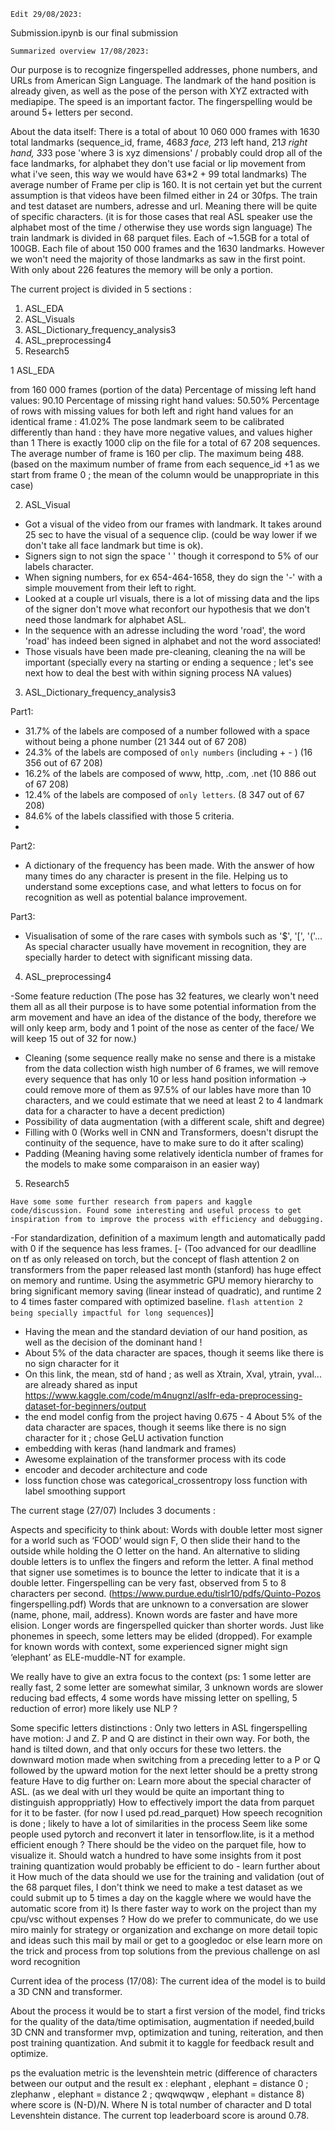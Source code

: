     Edit 29/08/2023: 
Submission.ipynb is our final submission
    
    Summarized overview 17/08/2023: 
    
Our purpose is to recognize fingerspelled addresses, phone numbers, and URLs from American Sign Language. The landmark of the hand position is already given, as well as the pose of the person with XYZ extracted with mediapipe. The speed is an important factor. The fingerspelling would be around 5+ letters per second.

About the data itself: 
There is a total of about 10 060 000 frames with 1630 total landmarks (sequence_id, frame, 468*3 face, 21*3 left hand, 21*3 right hand, 33*3 pose 'where 3 is xyz dimensions' / probably could drop all of the face landmarks, for alphabet they don't use facial or lip movement from what i've seen, this way we would have 63*2 + 99 total landmarks)
The average number of Frame per clip is 160. It is not certain yet but the current assumption is that videos have been filmed either in 24 or 30fps.
The train and test dataset are numbers, adresse and url. Meaning there will be quite of specific characters. (it is for those cases that real ASL speaker use the alphabet most of the time / otherwise they use words sign language)
The train landmark is divided in 68 parquet files. Each of ~1.5GB for a total of 100GB. Each file of about 150 000 frames and the 1630 landmarks. However we won't need the majority of those landmarks as saw in the first point. With only about 226 features the memory will be only a portion.

The current project is divided in 5 sections : 
1. ASL_EDA
2. ASL_Visuals
3. ASL_Dictionary_frequency_analysis3
4. ASL_preprocessing4
5. Research5

1 ASL_EDA

from 160 000 frames (portion of the data)
Percentage of missing left hand values: 90.10
Percentage of missing right hand values: 50.50%
Percentage of rows with missing values for both left and right hand values for an identical frame : 41.02%
The pose landmark seem to be calibrated differently than hand : they have more negative values, and values higher than 1
There is exactly 1000 clip on the file for a total of 67 208 sequences.
The average number of frame is 160 per clip. The maximum being 488. (based on the maximum number of frame from each sequence_id +1 as we start from frame 0 ; the mean of the column would be unappropriate in this case)

2. ASL_Visual

- Got a visual of the video from our frames with landmark. It takes around 25 sec to have the visual of a sequence clip. (could be way lower if we don't take all face landmark but time is ok).
- Signers sign to not sign the space ' ' though it correspond to 5% of our labels character. 
- When signing numbers, for ex 654-464-1658, they do sign the '-' with a simple mouvement from their left to right. 
- Looked at a couple url visuals, there is a lot of missing data and the lips of the signer don't move what reconfort our hypothesis that we don't need those landmark for alphabet ASL. 
- In the sequence with an adresse including the word 'road', the word 'road' has indeed been signed in alphabet and not the word associated!
- Those visuals have been made pre-cleaning, cleaning the na will be important (specially every na starting or ending a sequence ; let's see next how to deal the best with within signing process NA values)

3. ASL_Dictionary_frequency_analysis3

Part1:
- 31.7% of the labels are composed of a number followed with a space without being a phone number (21 344 out of 67 208)
- 24.3% of the labels are composed of ``only numbers`` (including + - )  (16 356 out of 67 208)
- 16.2% of the labels are composed of www, http, .com, .net (10 886 out of 67 208)
- 12.4% of the labels are composed of ``only letters``. (8 347 out of 67 208)
- 84.6% of the labels classified with those 5 criteria.
- 
Part2:
- A dictionary of the frequency has been made. With the answer of how many times do any character is present in the file. Helping us to understand some exceptions case, and what letters to focus on for recognition as well as potential balance improvement.

Part3:
- Visualisation of some of the rare cases with symbols such as '$', '[', '('... As special character usually have movement in recognition, they are specially harder to detect with significant missing data.

4. ASL_preprocessing4
   
-Some feature reduction (The pose has 32 features, we clearly won't need them all as all their purpose is to have some potential information from the arm movement and have an idea of the distance of the body, therefore we will only keep arm, body and 1 point of the nose as center of the face/ We will keep 15 out of 32 for now.)
- Cleaning (some sequence really make no sense and there is a mistake from the data collection wisth high number of 6 frames, we will remove every sequence that has only 10 or less hand position information -> could remove more of them as 97.5% of our lables have more than 10 characters, and we could estimate that we need at least 2 to 4 landmark data for a character to have a decent prediction)
- Possibility of data augmentation (with a different scale, shift and degree)
- Filling with 0 (Works well in CNN and Transformers, doesn't disrupt the continuity of the sequence, have to make sure to do it after scaling)
- Padding (Meaning having some relatively identicla number of frames for the models to make some comparaison in an easier way)
  
5. Research5

`Have some some further research from papers and kaggle code/discussion. Found some interesting and useful process to get inspiration from to improve the process with efficiency and debugging.`

-For standardization, definition of a maximum length and automatically padd with 0 if the sequence has less frames.
[- (Too advanced for our deadlline on tf as only released on torch, but the concept of flash attention 2 on transformers from the paper released last month (stanford) has huge effect on memory and runtime. Using the asymmetric GPU memory hierarchy to bring significant memory saving (linear instead of quadratic), and runtime 2 to 4 times faster compared with optimized baseline. `flash attention 2 being specially impactful for long sequences`)]
- Having the mean and the standard deviation of our hand position, as well as the decision of the dominant hand ! 
- About 5% of the data character are spaces, though it seems like there is no sign character for it
- On this link, the mean, std of hand ; as well as Xtrain, Xval, ytrain, yval... are already shared as input https://www.kaggle.com/code/m4nugnzl/aslfr-eda-preprocessing-dataset-for-beginners/output 
- the end model config from the project having 0.675 - 4 About 5% of the data character are spaces, though it seems like there is no sign character for it ; chose GeLU activation function
- embedding with keras (hand landmark and frames)
- Awesome explaination of the transformer process with its code 
- encoder and decoder architecture and code
- loss function chose was categorical_crossentropy loss function with label smoothing support

The current stage (27/07)
    Includes 3 documents : 

Aspects and specificity to think about: 
Words with double letter
most signer for a world such as ‘FOOD’ would sign F, O then slide their hand to the outside while holding the O letter on the hand.
An alternative to sliding double letters is to unflex the fingers and reform the letter.
A final method that signer use sometimes is to bounce the letter to indicate that it is a double letter.
Fingerspelling can be very fast, observed from 5 to 8 characters per second. (https://www.purdue.edu/tislr10/pdfs/Quinto-Pozos fingerspelling.pdf)
Words that are unknown to a conversation are slower (name, phone, mail, address). Known words are faster and have more elision.
Longer words are fingerspelled quicker than shorter words.
Just like phonemes in speech, some letters may be elided (dropped). For example for known words with context, some experienced signer might sign ‘elephant’ as ELE-muddle-NT for example.

We really have to give an extra focus to the context (ps: 1 some letter are really fast, 2 some letter are somewhat similar, 3 unknown words are slower reducing bad effects, 4 some words have missing letter on spelling, 5 reduction of error) more likely use NLP ?

Some specific letters distinctions :
Only two letters in ASL fingerspelling have motion: J and Z.
P and Q are distinct in their own way. For both, the hand is tilted down, and that only occurs for these two letters. the downward motion made when switching from a preceding letter to a P or Q followed by the upward motion for the next letter should be a pretty strong feature
Have to dig further on: 
Learn more about the special character of ASL. (as we deal with url they would be quite an important thing to distinguish approppriatly)
How to effectively import the data from parquet for it to be faster. (for now I used pd.read_parquet)
How speech recognition is done ; likely to have a lot of similarities in the process 
Seem like some people used pytorch and reconvert it later in tensorflow.lite, is it a method efficient enough ?
There should be the video on the parquet file, how to visualize it. Should watch a hundred to have some insights from it
post training quantization would probably be efficient to do - learn further about it
How much of the data should we use for the training and validation (out of the 68 parquet files, I don't think we need to make a test dataset as we could submit up to 5 times a day on the kaggle where we would have the automatic score from it)
Is there faster way to work on the project than my cpu/vsc without expenses ?
How do we prefer to communicate, do we use miro mainly for strategy or organization and exchange on more detail topic and ideas such this mail by mail or get to a googledoc or else
learn more on the trick and process from top solutions from the previous challenge on asl word recognition


Current idea of the process (17/08): 
The current idea of the model is to build a 3D CNN and transformer. 

About the process it would be to start a first version of the model, find tricks for the quality of the data/time optimisation, augmentation if needed,build 3D CNN and transformer mvp, optimization and tuning, reiteration, and then post training quantization. And submit it to kaggle for feedback result and optimize.

ps the evaluation metric is the levenshtein metric (difference of characters between our output and the result ex : elephant , elephant = distance 0 ; zlephanw , elephant = distance 2 ; qwqwqwqw , elephant = distance 8) where score is (N-D)/N. Where N is total number of character and D total Levenshtein distance. The current top leaderboard score is around 0.78.
